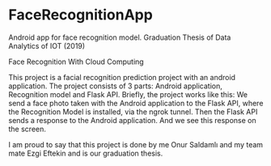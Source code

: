 # FaceRecognitionApp
Android app for face recognition model.
Graduation Thesis of Data Analytics of IOT (2019)

Face Recognition With Cloud Computing

This project is a facial recognition prediction project with an android application. The project consists of 3 parts: Android application, Recognition model and Flask API. Briefly, the project works like this: We send a face photo taken with the Android application to the Flask API, where the Recognition Model is installed, via the ngrok tunnel. Then the Flask API sends a response to the Android application. And we see this response on the screen.

I am proud to say that this project is done by me Onur Saldamlı and my team mate Ezgi Eftekin and is our graduation thesis.
